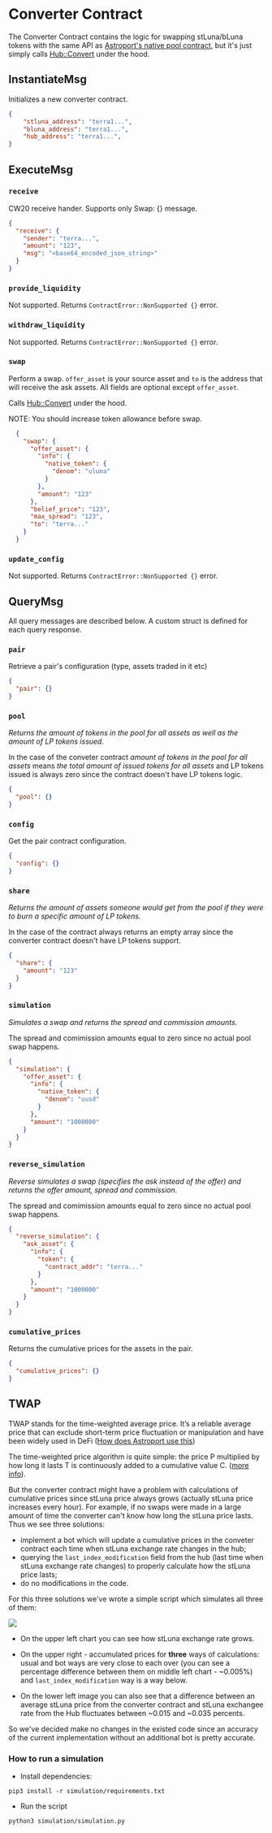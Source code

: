 # Converter Contract

The Converter Contract contains the logic for swapping stLuna/bLuna tokens with the same API as [Astroport's native pool
contract](https://github.com/astroport-fi/astroport-core/tree/master/contracts/pair#executemsg), but it's just simply calls [Hub::Convert](https://docs.terra.lido.fi/contracts/hub#convert) under the hood.


## InstantiateMsg

Initializes a new converter contract.

```json
{
    "stluna_address": "terra1...",
    "bluna_address": "terra1...",
    "hub_address": "terra1...",
}
```

## ExecuteMsg

### `receive`

CW20 receive hander. Supports only Swap: {} message.

```json
{
  "receive": {
    "sender": "terra...",
    "amount": "123",
    "msg": "<base64_encoded_json_string>"
  }
}
```

### `provide_liquidity`

Not supported. Returns ```ContractError::NonSupported {}``` error.

### `withdraw_liquidity`

Not supported. Returns ```ContractError::NonSupported {}``` error.

### `swap`

Perform a swap. `offer_asset` is your source asset and `to` is the address that will receive the ask assets. All fields are optional except `offer_asset`.

Calls [Hub::Convert](https://docs.terra.lido.fi/contracts/hub#convert) under the hood.

NOTE: You should increase token allowance before swap.

```json
  {
    "swap": {
      "offer_asset": {
        "info": {
          "native_token": {
            "denom": "uluna"
          }
        },
        "amount": "123"
      },
      "belief_price": "123",
      "max_spread": "123",
      "to": "terra..."
    }
  }
```

### `update_config`

Not supported. Returns ```ContractError::NonSupported {}``` error.

## QueryMsg

All query messages are described below. A custom struct is defined for each query response.

### `pair`

Retrieve a pair's configuration (type, assets traded in it etc)

```json
{
  "pair": {}
}
```

### `pool`

*Returns the amount of tokens in the pool for all assets as well as the amount of LP tokens issued.*

In the case of the conveter contract *amount of tokens in the pool for all assets* means *the total amount of issued tokens for all assets* and LP tokens issued is always zero since the contract doesn't have LP tokens logic.

```json
{
  "pool": {}
}
```

### `config`

Get the pair contract configuration.

```json
{
  "config": {}
}
```

### `share`

*Returns the amount of assets someone would get from the pool if they were to burn a specific amount of LP tokens.*

In the case of the contract always returns an empty array since the converter contract doesn't have LP tokens support.

```json
{
  "share": {
    "amount": "123"
  }
}
```

### `simulation`

*Simulates a swap and returns the spread and commission amounts.*

The spread and comimission amounts equal to zero since no actual pool swap happens.

```json
{
  "simulation": {
    "offer_asset": {
      "info": {
        "native_token": {
          "denom": "uusd"
        }
      },
      "amount": "1000000"
    }
  }
}
```

### `reverse_simulation`

*Reverse simulates a swap (specifies the ask instead of the offer) and returns the offer amount, spread and commission.*

The spread and comimission amounts equal to zero since no actual pool swap happens.

```json
{
  "reverse_simulation": {
    "ask_asset": {
      "info": {
        "token": {
          "contract_addr": "terra..."
        }
      },
      "amount": "1000000"
    }
  }
}
```

### `cumulative_prices`

Returns the cumulative prices for the assets in the pair.

```json
{
  "cumulative_prices": {}
}
```


## TWAP

TWAP stands for the time-weighted average price. It’s a reliable average price that can exclude short-term price fluctuation or manipulation and have been widely used in DeFi ([How does Astroport use this](https://docs.astroport.fi/astroport/smart-contracts/oracles#time-weighted-average-prices))

The time-weighted price algorithm is quite simple: the price P multiplied by how long it lasts T is continuously added to a cumulative value C. ([more info](https://docs.uniswap.org/protocol/V2/concepts/core-concepts/oracles)).

But the converter contract might have a problem with calculations of cumulative prices since stLuna price always grows (actually stLuna price increases every hour). For example, if no swaps were made in a large amount of time the converter can't know how long the stLuna price lasts.
Thus we see three solutions:
* implement a bot which will update a cumulative prices in the conveter contract each time when stLuna exchange rate changes in the hub;  
* querying the `last_index_modification` field from the hub (last time when stLuna exchange rate changes) to properly calculate how the stLuna price lasts;
* do no modifications in the code.


For this three solutions we've wrote a simple script which simulates all three of them:

![](imgs/result.png)

* On the upper left chart you can see how stLuna exchange rate grows.

* On the upper right - accumulated prices for **three** ways of calculations: usual and bot ways are very close to each over (you can see a percentage difference between them on middle left chart - ~0.005%) and `last_index_modification` way is a way below.

* On the lower left image you can also see that a difference between an average stLuna price from the converter contract and stLuna exchangee rate from the Hub fluctuates between ~0.015 and ~0.035 percents.

So we've decided make no changes in the existed code since an accuracy of the current implementation without an additional bot is pretty accurate.

### How to run a simulation

* Install dependencies:
```
pip3 install -r simulation/requirements.txt
```

* Run the script
```
python3 simulation/simulation.py
```

